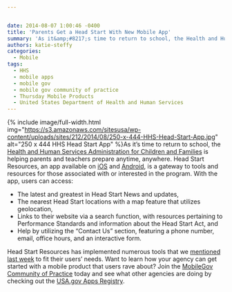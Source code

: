 ```yaml
---


date: 2014-08-07 1:00:46 -0400
title: 'Parents Get a Head Start With New Mobile App'
summary: 'As it&amp;#8217;s time to return to school, the Health and Human Services Administration for Children and Families is helping parents and teachers prepare anytime, anywhere. Head Start Resources, an app available on iOS and Android, is a gateway to tools and resources for those associated with'
authors: katie-steffy
categories:
  - Mobile
tags:
  - HHS
  - mobile apps
  - mobile gov
  - mobile gov community of practice
  - Thursday Mobile Products
  - United States Department of Health and Human Services
---
```



{% include image/full-width.html img="https://s3.amazonaws.com/sitesusa/wp-content/uploads/sites/212/2014/08/250-x-444-HHS-Head-Start-App.jpg" alt="250 x 444 HHS Head Start App" %}As it&#8217;s time to return to school, the [Health and Human Services Administration for Children and Families](https://www.acf.hhs.gov/) is helping parents and teachers prepare anytime, anywhere. Head Start Resources, an app available on [iOS](http://hsicc.cmail2.com/t/j-l-idtufd-kluyyuljt-q/) and [Android](http://hsicc.cmail2.com/t/j-l-idtufd-kluyyuljt-n/), is a gateway to tools and resources for those associated with or interested in the program. With the app, users can access:

  * The latest and greatest in Head Start News and updates,
  * The nearest Head Start locations with a map feature that utilizes geolocation,
  * Links to their website via a search function, with resources pertaining to Performance Standards and information about the Head Start Act, and
  * Help by utilizing the &#8220;Contact Us&#8221; section, featuring a phone number, email, office hours, and an interactive form.

Head Start Resources has implemented numerous tools that we [mentioned last week](https://www.WHATEVER/2014/07/30/customization-is-key-to-better-mobile-user-experience/) to fit their users&#8217; needs. Want to learn how your agency can get started with a mobile product that users rave about? Join the [MobileGov Community of Practice](https://www.WHATEVER/communities/mobile/) today and see what other agencies are doing by checking out the [USA.gov Apps Registry](http://apps.usa.gov/register).

&nbsp;